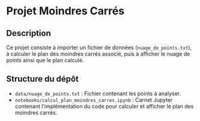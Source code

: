 # Projet Moindres Carrés

## Description

Ce projet consiste à importer un fichier de données (`nuage_de_points.txt`), à calculer le plan des moindres carrés associé, puis à afficher le nuage de points ainsi que le plan calculé.

## Structure du dépôt

- `data/nuage_de_points.txt` : Fichier contenant les points à analyser.
- `notebooks/calcul_plan_moindres_carres.ipynb` : Carnet Jupyter contenant l'implémentation du code pour calculer et afficher le plan des moindres carrés.
